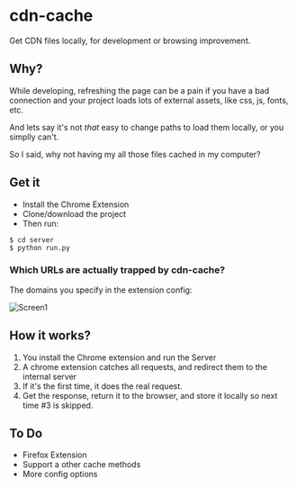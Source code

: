 # cdn-cache

Get CDN files locally, for development or browsing improvement.

## Why?

While developing, refreshing the page can be a pain if you have a bad connection and your project loads lots of external assets, like css, js, fonts, etc.

And lets say it's not *that* easy to change paths to load them locally, or you simplly can't.

So I said, why not having my all those files cached in my computer?

## Get it

- Install the Chrome Extension
- Clone/download the project
- Then run:

```
$ cd server
$ python run.py
```

### Which URLs are actually trapped by cdn-cache?

The domains you specify in the extension config:

![Screen1](https://raw.githubusercontent.com/gbrunacci/gbrunacci.github.io/master/images/cdncache.png)

## How it works?

1. You install the Chrome extension and run the Server
2. A chrome extension catches all requests, and redirect them to the internal server
3. If it's the first time, it does the real request.
4. Get the response, return it to the browser, and store it locally so next time #3 is skipped.

## To Do

* Firefox Extension
* Support a other cache methods
* More config options